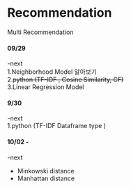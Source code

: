 # Recommendation
Multi Recommendation 

#### 09/29  <br>
-next        <br>
1.Neighborhood Model 알아보기 <br>
2.<s>python (TF-IDF , Cosine Similarity, CF)</s> <br>
3.Linear Regression Model <br>


 

#### 9/30 
-next        <br>
1.python (TF-IDF Dataframe type ) <br>

#### 10/02 - 
-next
* Minkowski distance
* Manhattan distance
